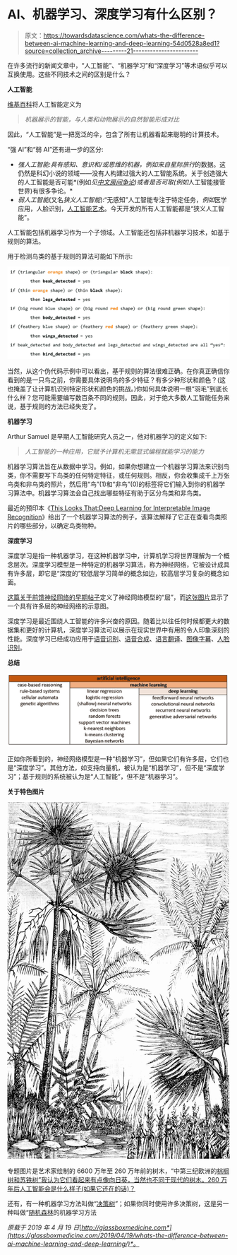 # AI、机器学习、深度学习有什么区别？

> 原文：<https://towardsdatascience.com/whats-the-difference-between-ai-machine-learning-and-deep-learning-54d0528a8ed1?source=collection_archive---------21----------------------->

在许多流行的新闻文章中，“人工智能”、“机器学习”和“深度学习”等术语似乎可以互换使用。这些不同技术之间的区别是什么？

**人工智能**

[维基百科](https://en.wikipedia.org/wiki/Artificial_intelligence)将人工智能定义为

> *机器展示的智能，与人类和动物展示的自然智能形成对比*

因此，“人工智能”是一把宽泛的伞，包含了所有让机器看起来聪明的计算技术。

“强 AI”和“弱 AI”还有进一步的区分:

*   *强人工智能:*具有感知、意识和/或思维的机器，例如来自*星际旅行*的数据。这仍然是科幻小说的领域——没有人构建过强大的人工智能系统。关于创造强大的人工智能是否可能*(例如*见[中文房间争论](https://www.iep.utm.edu/chineser/))或者是否可取(例如*人工智能接管世界)有很多争论。*
*   *弱人工智能*(又名*狭义人工智能*):“无感知”人工智能专注于特定任务，*例如*医学应用，人脸识别，[人工智能艺术](https://glassboxmedicine.com/2019/04/06/machine-art/)。今天开发的所有人工智能都是“狭义人工智能”。

人工智能包括机器学习作为一个子领域。人工智能还包括非机器学习技术，如基于规则的算法。

用于检测鸟类的基于规则的算法可能如下所示:

![](img/5e0c45297d9f087d2e86d13f7617e4de.png)

当然，从这个伪代码示例中可以看出，基于规则的算法很难正确。在你真正确信你看到的是一只鸟之前，你需要具体说明鸟的多少特征？有多少种形状和颜色？(这也掩盖了让计算机识别特定形状和颜色的挑战。)你如何具体说明一根“羽毛”到底长什么样？您可能需要编写数百条不同的规则。因此，对于绝大多数人工智能任务来说，基于规则的方法已经失宠了。

**机器学习**

Arthur Samuel 是早期人工智能研究人员之一，他对机器学习的定义如下:

> *人工智能的一种应用，它赋予计算机无需显式编程就能学习的能力*

机器学习算法旨在从数据中学习。例如，如果你想建立一个机器学习算法来识别鸟类，你不需要写下鸟类的任何特定特征，或任何规则。相反，你会收集成千上万张鸟类和非鸟类的照片，然后用“鸟”(1)和“非鸟”(0)的标签将它们输入到你的机器学习算法中。机器学习算法会自己找出哪些特征有助于区分鸟类和非鸟类。

最近的预印本《[This Looks That:Deep Learning for Interpretable Image Recognition](https://arxiv.org/pdf/1806.10574.pdf)》给出了一个机器学习算法的例子，该算法解释了它正在查看鸟类照片的哪些部分，以确定鸟类物种。

**深度学习**

深度学习是指一种机器学习，在这种机器学习中，计算机学习将世界理解为一个概念层次。深度学习模型是一种特定的机器学习算法，称为神经网络，它被设计成具有许多层，即它是“深度的”较低层学习简单的概念如边，较高层学习复杂的概念如面。

[这篇关于前馈神经网络的早期帖子](https://glassboxmedicine.com/2019/01/17/introduction-to-neural-networks/)定义了神经网络模型的“层”，而[这张图片](https://cdn-images-1.medium.com/max/600/1*2ns4ota94je5gSVjrpFq3A.png)显示了一个具有许多层的神经网络的示意图。

深度学习是最近围绕人工智能的许多兴奋的原因。随着比以往任何时候都更大的数据集和更好的计算机，深度学习算法可以展示在现实世界中有用的令人印象深刻的性能。深度学习已经成功应用于[语音识别](https://developer.amazon.com/alexa-skills-kit/asr)、[语音合成](https://goo.gl/oxGXAi)、[语言翻译](https://translate.google.com/)、[图像字幕](https://www.captionbot.ai/)、[人脸识别](https://www.pyimagesearch.com/2018/06/18/face-recognition-with-opencv-python-and-deep-learning/)。

**总结**

![](img/20ff142e5133e61867291b9a3b4e3a9d.png)

正如你所看到的，神经网络模型是一种“机器学习”，但如果它们有许多层，它们也是“深度学习”。其他方法，如支持向量机，被认为是“机器学习”，但不是“深度学习”；基于规则的系统被认为是“人工智能”，但不是“机器学习”。

**关于特色图片**

![](img/4085184b5ef8811ba6a5a3183f54ed12.png)

专题图片是艺术家绘制的 6600 万年至 260 万年前的树木，“中第三纪欧洲的[棕榈树和苏铁树”我认为它们看起来有点像向日葵，当然也不同于现代的树木。260 万年后人工智能会是什么样子(如果它还在的话)？](https://en.wikipedia.org/wiki/Tree#/media/File:PSM_V16_D476_Principal_palms_and_cycadeae_of_middle_tertiary_europe.jpg)

还有，有一种机器学习方法叫做“[决策树](https://en.wikipedia.org/wiki/Decision_tree)”；如果你同时使用许多决策树，这是另一种叫做“[随机森林](https://en.wikipedia.org/wiki/Random_forest)的机器学习方法

*原载于 2019 年 4 月 19 日*[*http://glassboxmedicine.com*](https://glassboxmedicine.com/2019/04/19/whats-the-difference-between-ai-machine-learning-and-deep-learning/)*。*